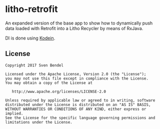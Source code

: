 # litho-retrofit
An expanded version of the base app to show how to dynamically push data loaded with Retrofit into a Litho Recycler by means of RxJava.

DI is done using [Kodein](https://github.com/SalomonBrys/Kodein).

## License
```
Copyright 2017 Sven Bendel

Licensed under the Apache License, Version 2.0 (the "License");
you may not use this file except in compliance with the License.
You may obtain a copy of the License at

   http://www.apache.org/licenses/LICENSE-2.0

Unless required by applicable law or agreed to in writing, software
distributed under the License is distributed on an "AS IS" BASIS,
WITHOUT WARRANTIES OR CONDITIONS OF ANY KIND, either express or implied.
See the License for the specific language governing permissions and
limitations under the License.
```
